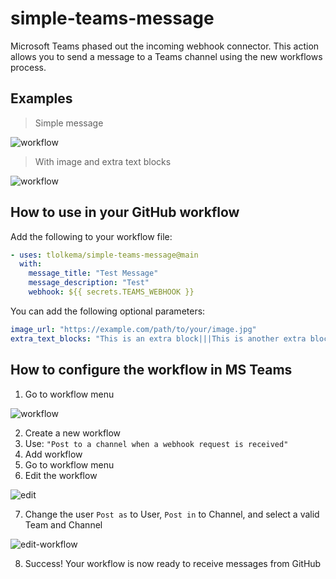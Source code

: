 # simple-teams-message

Microsoft Teams phased out the incoming webhook connector. This action allows you to send a message to a Teams channel using the new workflows process.

## Examples

> Simple message

![workflow](https://github.com/tlolkema/simple-teams-message/blob/main/assets/simple.png?raw=true)

> With image and extra text blocks

![workflow](https://github.com/tlolkema/simple-teams-message/blob/main/assets/complex.png?raw=true)

## How to use in your GitHub workflow

Add the following to your workflow file:

```yaml
- uses: tlolkema/simple-teams-message@main
  with:
    message_title: "Test Message"
    message_description: "Test"
    webhook: ${{ secrets.TEAMS_WEBHOOK }}
```

You can add the following optional parameters:

```yaml
image_url: "https://example.com/path/to/your/image.jpg"
extra_text_blocks: "This is an extra block|||This is another extra block"
```

## How to configure the workflow in MS Teams

1. Go to workflow menu

![workflow](https://github.com/tlolkema/simple-teams-message/blob/main/assets/workflows.png?raw=true)

2. Create a new workflow
3. Use: `"Post to a channel when a webhook request is received"`
4. Add workflow
5. Go to workflow menu
6. Edit the workflow

![edit](https://github.com/tlolkema/simple-teams-message/blob/main/assets/edit.png?raw=true)

7. Change the user `Post as` to User, `Post in` to Channel, and select a valid Team and Channel

![edit-workflow](https://github.com/tlolkema/simple-teams-message/blob/main/assets/edit-workflow.png?raw=true)

8. Success! Your workflow is now ready to receive messages from GitHub
